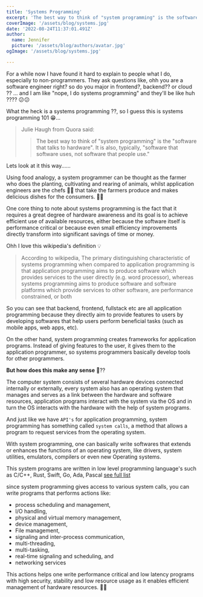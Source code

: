 ```yaml
---
title: 'Systems Programming'
excerpt: 'The best way to think of "system programming" is the software that talks to hardware'
coverImage: '/assets/blog/systems.jpg'
date: '2022-08-24T11:37:01.491Z'
author:
  name: Jennifer
  picture: '/assets/blog/authors/avatar.jpg'
ogImage: '/assets/blog/systems.jpg'

---
```

For a while now I have found it hard to explain to people what I do, especially to non-programmers. They ask questions like, ohh you are a software engineer right? so do you major in frontend?, backend?? or cloud ?? ... and I am like "nope, I do systems programming" and they'll be like huh ???? 😕😕

What the heck is a systems programming ??, so I guess this is systems programming 101 😁...

> Julie Haugh from Quora said: 
>> The best way to think of "system programming" is the "software that talks to hardware". It is also, typically, "software that software uses, not software that people use." 

Lets look at it this way......

Using food analogy, a system programmer can be thought as the farmer who does the planting, cultivating and rearing of animals, whilst application engineers are the chefs 👨‍🍳 that take the farmers produce and makes delicious dishes for the consumers. 🍴🥄

One core thing to note about systems programming is the fact that it requires a great degree of hardware awareness and its goal is to achieve efficient use of available resources, either because the software itself is performance critical or because even small efficiency improvements directly transform into significant savings of time or money.

Ohh I love this wikipedia's definition 💡

> According to wikipedia, The primary distinguishing characteristic of systems programming when compared to application programming is that application programming aims to produce software which provides services to the user directly (e.g. word processor), whereas systems programming aims to produce software and software platforms which provide services to other software, are performance constrained, or both

So you can see that backend, frontend, fullstack etc are all application programming because they directly aim to provide features to users by developing softwares that help users perform beneficial tasks (such as mobile apps, web apps, etc).

On the other hand, system programming creates frameworks for application programs. Instead of giving features to the user, it gives them to the application programmer, so systems programmers basically develop tools for other programmers.


__But how does this make any sense__ 🤔??

The computer system consists of several hardware devices connected internally or externally, every system also has an operating system that manages and serves as a link between the hardware and software resources, application programs interact with the system via the OS and in turn the OS interacts with the hardware with the help of system programs. 

And just like we have `API's` for application programming, system programming has something called `system calls`, a method that allows a program to request services from the operating system.

With system programming, one can basically write softwares that extends or enhances the functions of an operating system, like drivers, system utilities, emulators, compilers or even new Operating systems.

This system programs are written in low level programming language's such as C/C++, Rust, Swift, Go, Ada, Pascal [see full list](https://en.wikipedia.org/wiki/System_programming_language#Major_languages)

since system programming gives access to various system calls, you can write programs that performs actions like:

- process scheduling and management,
- I/O handling,
- physical and virtual memory management,
- device management,
- File management,
- signaling and inter-process communication,
- multi-threading,
- multi-tasking,
- real-time signaling and scheduling, and
- networking services

This actions helps one write performance critical and low latency programs with high security, stability and low resource usage as it enables efficient management of hardware resources. 💨💨